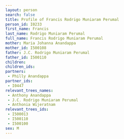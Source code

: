 ```yaml
---
layout: person
search: false
title: Profile of Francis Rodrigo Muniaram Perumal
person_id: I0233
first_name: Francis
last_name: Rodrigo Muniaram Perumal
full_name: Francis Rodrigo Muniaram Perumal
mother: Maria Johanna Anandappa
mother_id: I500108
father: J.C. Rodrigo Muniaram Perumal
father_id: I500110
children:
children_ids:
partners:
 - Philly Anandappa
partner_ids:
 - I0447
relevant_trees_names:
 - Anthony Anandappa
 - J.C. Rodrigo Muniaram Perumal
 - Anthonia Wijeratnam
relevant_trees_ids:
 - I500013
 - I500110
 - I500100
sex: M
---
```


